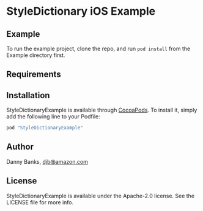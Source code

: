 # StyleDictionary iOS Example


## Example

To run the example project, clone the repo, and run `pod install` from the Example directory first.

## Requirements

## Installation

StyleDictionaryExample is available through [CocoaPods](http://cocoapods.org). To install
it, simply add the following line to your Podfile:

```ruby
pod "StyleDictionaryExample"
```

## Author

Danny Banks, djb@amazon.com

## License

StyleDictionaryExample is available under the Apache-2.0 license. See the LICENSE file for more info.
